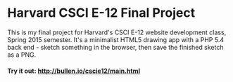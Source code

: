 # Harvard CSCI E-12 Final Project

This is my final project for Harvard's CSCI E-12 website development class, Spring 2015 semester. It's a minimalist HTML5 drawing app with a PHP 5.4 back end - sketch something in the browser, then save the finished sketch as a PNG.

#### Try it out: http://bullen.io/cscie12/main.html
